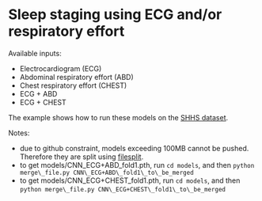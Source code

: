 # Sleep staging using ECG and/or respiratory effort

Available inputs:
* Electrocardiogram (ECG)
* Abdominal respiratory effort (ABD)
* Chest respiratory effort (CHEST)
* ECG + ABD
* ECG + CHEST

The example shows how to run these models on the [SHHS dataset](https://sleepdata.org/datasets/shhs).

Notes:
* due to github constraint, models exceeding 100MB cannot be pushed. Therefore they are split using [filesplit](https://github.com/ram-jayapalan/filesplit).
* to get models/CNN\_ECG+ABD\_fold1.pth, run `cd models`, and then `python merge\_file.py CNN\_ECG+ABD\_fold1\_to\_be_merged`
* to get models/CNN\_ECG+CHEST\_fold1.pth, run `cd models`, and then `python merge\_file.py CNN\_ECG+CHEST\_fold1\_to\_be_merged`
